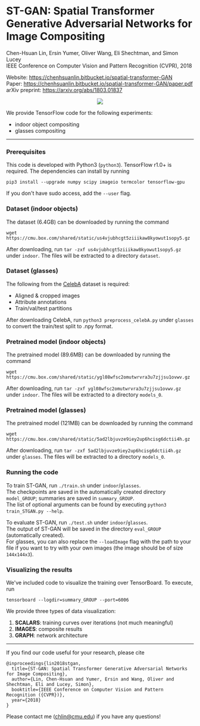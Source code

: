 # ST-GAN: Spatial Transformer Generative Adversarial Networks for Image Compositing
Chen-Hsuan Lin, Ersin Yumer, Oliver Wang, Eli Shechtman, and Simon Lucey  
IEEE Conference on Computer Vision and Pattern Recognition (CVPR), 2018  

Website: https://chenhsuanlin.bitbucket.io/spatial-transformer-GAN  
Paper: https://chenhsuanlin.bitbucket.io/spatial-transformer-GAN/paper.pdf  
arXiv preprint: https://arxiv.org/abs/1803.01837

<p align="center"><img src="cover.png"></p>

We provide TensorFlow code for the following experiments:
- indoor object compositing
- glasses compositing

--------------------------------------

### Prerequisites

This code is developed with Python3 (`python3`). TensorFlow r1.0+ is required. The dependencies can install by running  
```
pip3 install --upgrade numpy scipy imageio termcolor tensorflow-gpu
```
If you don't have sudo access, add the `--user` flag.

### Dataset (indoor objects)  
The dataset (6.4GB) can be downloaded by running the command
```
wget https://cmu.box.com/shared/static/us4vjubhcgt5ziiikaw8kyowut1sopy5.gz
```
After downloading, run `tar -zxf us4vjubhcgt5ziiikaw8kyowut1sopy5.gz` under `indoor`. The files will be extracted to a directory `dataset`.

### Dataset (glasses)  
The following from the [CelebA](http://mmlab.ie.cuhk.edu.hk/projects/CelebA.html) dataset is required:
- Aligned & cropped images
- Attribute annotations
- Train/val/test partitions

After downloading CelebA, run `python3 preprocess_celebA.py` under `glasses` to convert the  train/test split to .npy format.

### Pretrained model (indoor objects)
The pretrained model (89.6MB) can be downloaded by running the command
```
wget https://cmu.box.com/shared/static/ygl08wfsc2omutwrvra3u7zjjsu1ovwv.gz
```
After downloading, run `tar -zxf ygl08wfsc2omutwrvra3u7zjjsu1ovwv.gz` under `indoor`. The files will be extracted to a directory `models_0`.

### Pretrained model (glasses)
The pretrained model (121MB) can be downloaded by running the command
```
wget https://cmu.box.com/shared/static/5ad2lbjuvze9iey2up6hcisg6dctii4h.gz
```
After downloading, run `tar -zxf 5ad2lbjuvze9iey2up6hcisg6dctii4h.gz` under `glasses`. The files will be extracted to a directory `models_0`.

### Running the code

To train ST-GAN, run `./train.sh` under `indoor`/`glasses`.  
The checkpoints are saved in the automatically created directory `model_GROUP`; summaries are saved in `summary_GROUP`.  
The list of optional arguments can be found by executing `python3 train_STGAN.py --help`.  

To evaluate ST-GAN, run `./test.sh` under `indoor`/`glasses`.  
The output of ST-GAN will be saved in the directory `eval_GROUP` (automatically created).  
For glasses, you can also replace the `--loadImage` flag with the path to your file if you want to try with your own images (the image should be of size `144x144x3`).

### Visualizing the results  
We've included code to visualize the training over TensorBoard. To execute, run
```
tensorboard --logdir=summary_GROUP --port=6006
```

We provide three types of data visualization:  
1. **SCALARS**: training curves over iterations (not much meaningful)  
2. **IMAGES**: composite results  
3. **GRAPH**: network architecture

--------------------------------------

If you find our code useful for your research, please cite
```
@inproceedings{lin2018stgan,
  title={ST-GAN: Spatial Transformer Generative Adversarial Networks for Image Compositing},
  author={Lin, Chen-Hsuan and Yumer, Ersin and Wang, Oliver and Shechtman, Eli and Lucey, Simon},
  booktitle={IEEE Conference on Computer Vision and Pattern Recognition ({CVPR})},
  year={2018}
}
```

Please contact me (chlin@cmu.edu) if you have any questions!
